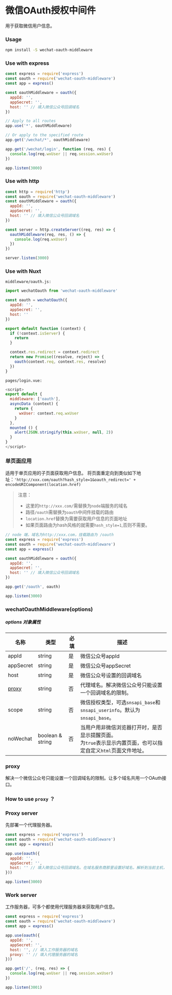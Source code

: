 # 微信OAuth授权中间件

用于获取微信用户信息。

### Usage
```bash
npm install -S wechat-oauth-middleware
```

### Use with express

```javascript
const express = require('express')
const oauth = require('wechat-oauth-middleware')
const app = express()

const oauthMiddleware = oauth({
  appId: '',
  appSecret: '',
  host: '' // 填入微信公众号回调域名
})

// Apply to all routes
app.use('*', oauthMiddleware)

// Or apply to the specified route
app.get('/wechat/*', oauthMiddleware)

app.get('/wechat/login', function (req, res) {
  console.log(req.wxUser || req.session.wxUser)
})

app.listen(3000)
```

### Use with http

```javascript
const http = require('http')
const oauth = require('wechat-oauth-middleware')
const oauthMiddleware = oauth({
  appId: '',
  appSecret: '',
  host: '' // 填入微信公众号回调域名
})

const server = http.createServer((req, res) => {
  oauthMiddleware(req, res, () => {
    console.log(req.wxUser)
  })
})

server.listen(3000)
```

### Use with Nuxt

`middleware/oauth.js:`

```javascript
import wechatOauth from 'wechat-oauth-middleware'

const oauth = wechatOauth({
  appId: '',
  appSecret: '',
  host: ''
})

export default function (context) {
  if (!context.isServer) {
    return
  }

  context.res.redirect = context.redirect
  return new Promise((resolve, reject) => {
    oauth(context.req, context.res, resolve)
  })
}
```

`pages/login.vue:`

```javascript
<script>
export default {
  middleware: ['oauth'],
  asyncData (context) {
    return {
      wxUser: context.req.wxUser
    }
  },
  mounted () {
    alert(JSON.stringify(this.wxUser, null, 2))
  }
}
</script>
```

### 单页面应用

适用于单页应用的子页面获取用户信息。
将页面重定向到类似如下地址：`'http://xxx.com/oauth?hash_style=1&oauth_redirect=' + encodeURIComponent(location.href)`
> 注意：
> - 这里的`http://xxx.com/`需替换为`node`端服务的域名
> - 路径`/oauth`需替换为`oauth`中间件挂载的路由
> - `location.href`替换为需要获取用户信息的页面地址
> - 如果页面路由为hash风格的就需要`hash_style=1`,否则不需要。

```javascript
// node 端，域名为http://xxx.com，挂载路由为 /oauth
const express = require('express')
const oauth = require('wechat-oauth-middleware')
const app = express()

const oauthMiddleware = oauth({
  appId: '',
  appSecret: '',
  host: '' // 填入微信公众号回调域名
})

app.get('/oauth', oauth)

app.listen(3000)
```

### wechatOauthMiddleware(options)

##### options 对象属性
| 名称              | 类型               | 必填   | 描述                                       |
| --------------- | ---------------- | ---- | ---------------------------------------- |
| appId           | string           | 是    | 微信公众号appId                               |
| appSecret       | string           | 是    | 微信公众号appSecret                           |
| host            | string           | 是    | 微信公众号设置的回调域名                             |
| [proxy](#proxy) | string           | 否    | 代理域名。解决微信公众号只能设置一个回调域名的限制。               |
| scope           | string           | 否    | 微信授权类型，可选`snsapi_base`和`snsapi_userinfo`。默认为`snsapi_base`。 |
| noWechat        | boolean & string | 否    | 当用户用非微信浏览器打开时，是否显示提醒页面。<br/>为`true`表示显示内置页面，也可以指定自定义`html`页面文件地址。 |

### proxy

解决一个微信公众号只能设置一个回调域名的限制。让多个域名共用一个OAuth接口。

### How to use `proxy` ？

### Proxy server

先部署一个代理服务器。

```javascript
const express = require('express')
const oauth = require('wechat-oauth-middleware')
const app = express()

app.use(oauth({
  appId: '',
  appSecret: '',
  host: '' // 填入微信公众号回调域名。在域名服务商那里设置好域名，解析到当前主机，用反向代理代理到当前服务启动的端口。
}))

app.listen(3000)
```

### Work server

工作服务器，可多个都使用代理服务器来获取用户信息。

```javascript
const express = require('express')
const oauth = require('wechat-oauth-middleware')
const app = express()

app.use(oauth({
  appId: '',
  appSecret: '',
  host: '', // 填入工作服务器的域名
  proxy: '' // 填入代理服务器的域名
}))

app.get('/', (req, res) => {
  console.log(req.wxUser || req.session.wxUser)
})

app.listen(3001)
```
